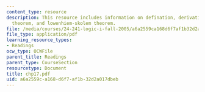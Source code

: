 ```yaml
---
content_type: resource
description: This resource includes information on defination, derivation of compactness
  theorem, and lowenhiem-skolem theorem.
file: /media/courses/24-241-logic-i-fall-2005/a6a2559ca168d6f7af1b32d2a017dbeb_chp17.pdf
file_type: application/pdf
learning_resource_types:
- Readings
ocw_type: OCWFile
parent_title: Readings
parent_type: CourseSection
resourcetype: Document
title: chp17.pdf
uid: a6a2559c-a168-d6f7-af1b-32d2a017dbeb
---
```

